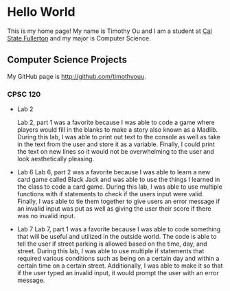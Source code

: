 # Hello World

This is my home page! My name is Timothy Ou and I am a student at [Cal State Fullerton](http://www.fullerton.edu/) and my major is Computer Science.

## Computer Science Projects

My GitHub page is http://github.com/timothyouu.

### CPSC 120

* Lab 2

    Lab 2, part 1 was a favorite because I was able to code a game where
    players would fill in the blanks to make a story also known as a Madlib.
    During this lab, I was able to print out text to the console as well as
    take in the text from the user and store it as a variable. Finally, I
    could print the text on new lines so it would not be overwhelming to the
    user and look aesthetically pleasing.

* Lab 6
    Lab 6, part 2 was a favorite because I was able to learn a new card game
    called Black Jack and was able to use the things I learned in the class to
    code a card game. During this lab, I was able to use multiple functions
    with if statements to check if the users input were valid. Finally, I was
    able to tie them together to give users an error message if an invalid
    input was put as well as giving the user their score if there was no
    invalid input.

* Lab 7
    Lab 7, part 1 was a favorite because I was able to code something that will
    be useful and utilized in the outside world. The code is able to tell the
    user if street parking is allowed based on the time, day, and street.
    During this lab, I was able to use multiple if statements that required
    various conditions such as being on a certain day and within a certain time
    on a certain street. Additionally, I was able to make it so that if the
    user typed an invalid input, it would prompt the user with an error
    message.